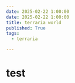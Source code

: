 ```yaml
---
date: 2025-02-22 1:00:00
date: 2025-02-22 1:00:00
title: terraria world
published: True
tags:
  - terraria

---
```


# test